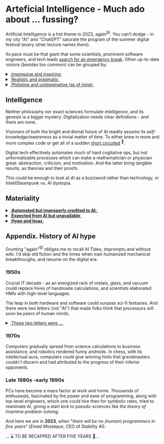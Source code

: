 # Arteficial Intelligence - Much ado about ... fussing?

Artificial Intelligence is a hot theme in 2023, again<sup>😾</sup>. 
You can't dodge - in my city "AI" and "ChatGPT" saturate the program of the summer digital festival (every other lecture names them).

Its pace must be that giant that some scientists, prominent software engineers, and tech leads [search for an emergency break](https://futureoflife.org/open-letter/pause-giant-ai-experiments/). Other up-to-date visions (besides too common) can be grouped by:

<details>
<summary><ins>&nbsp;Impressive and inspiring&nbsp;</ins></summary>
&nbsp;

* *Sundar Pichai*, Google CEO:\
"AI is the most profound technology humanity is working on today."
* *Jensen Huang*, CEO of NVIDIA:\
"Software is eating the world, but AI is going to eat software."
* MkCinsey & Company:\
"Generative AI’s impact on productivity could add trillions of dollars [annually]..."
* *Ray Kurzweil*, inventor and futurist:\
"By 2029, computers will have emotional intelligence and be convincing as people."
* _Giles Pendleton,_ executive director of NEOM ($500 billion project):\
"The linear city will be “assembled” using artificial intelligence."
* [and how without him] *Elon Musk*, xAI startup founder:\
"The goal of xAI is to understand the true nature of the universe."

\__________________________________________
</details>

<details>
<summary><ins>&nbsp;Realistic and pragmatic&nbsp;</ins></summary>
&nbsp;

They were not as easy to find as the quotes above ...

* *Ginni Rometty*, CEO of IBM\
"Some people call this artificial intelligence, but the reality is this technology will enhance us. So instead of artificial intelligence, I think we'll augment our intelligence."\
&nbsp;&nbsp;&nbsp;&nbsp;<sup>✋</sup>&nbsp;<sub>Notice the word *augment*, which can apply to the abacus, paper thesaurus, or supercomputers in the same context.</sub>

* _Christopher Nolan_, filmmaker, questioned about AI in a 2023 interview:\
"... the real world is, by definition, infinitely complex. ... And so, any digital simulation or technology that simulates, eventually, it always hits a particular limitation."

* _Michael Atleson_, Attorney, Federal Trade Commission, 27/Feb/2023:\
"Keep your AI claims in check."

\__________________________________________
</details>

<details>
<summary><ins>&nbsp;Philistine and unimaginative (as of mine)&nbsp;</ins></summary>
&nbsp;

* **AI Lab, ~1500s** (yes, AI)

![Faust vs. homunculus, engraving](../_rsc/_img/Homunculus.engraving.wiki.jpg)

* **Alchemy workshop, 2020s**

![Illustration of IT and AI](../_rsc/_img/ComputerScience-Intro(learncomputerscienceonline.com).jpg)

*&nbsp;<sub>Images are for illustrative purposes only and belong to the wiki and IMLO</sub>

\__________________________________________
</details>

## Intelligence

Neither philosophy nor exact sciences formulate _intelligence_, and its genesis is a bigger mystery. 
Digitalization needs clear definitions - and there are none.

Visioners of both the bright and dismal future of AI readily assume its *self-knowledge/awareness* as a trivial matter of time. 
To either brew in more and more complex code or get all of a sudden [short circuited](https://www.imdb.com/title/tt0091949)&nbsp;<sup>:cinema:</sup>.

Digital tech effectively automates much of hard cogitative ops, but not unformalizable processes which can make a mathematician or physician great: abstraction, criticism, and motivation. And the latter bring tangible results, as theories and their proofs.

This could be enough to look at *AI* as a buzzword rather than technology, or IntelliSteampunk vs. AI dystopia.

## Materiality

<details>
<summary><ins>&nbsp;<b>Automated but improperly credited to AI:</b>&nbsp;</ins></summary>
&nbsp;
  
+ processing vast amounts of data in real-time, finding patterns there,
+ translation and text generation,
+ image/video on-the-fly filtering,
+ fast recognition of all kinds,
+ assisted mathematical proofs (impossible earlier without required computing powers),
+ tutoring (as coding assistance)
+ engines that can smash humans in intellectual sports (Stockfish in chess)

\__________________________________________ 

</details>
<details>
<summary><ins>&nbsp;<b>Expected from AI but unavailable</b>&nbsp;</ins></summary>
&nbsp;

- **First and foremost**, pass so-called _Turing_ test\
You can think up a _CAPTCHA_, which a motivated fellow will promptly pass but "AI" may only exhaust.
- Pick and prove any unsolved mathematical problem with all computing power in the world<sup>:scientist:</sup>
- Write the strongest chess engine

&nbsp;&nbsp;&nbsp;&nbsp;&nbsp;&nbsp;&nbsp;&nbsp;<sup>:scientist:</sup>&nbsp;<sub>Humans can do, as _Grigori Perelman_ with one of the seven _Millenium Problems_.</sub>

\__________________________________________ 
</details>

<details>
<summary><ins>&nbsp;<b>Hype and hoax</b>&nbsp;</ins></summary>
&nbsp;

- **First and foremost** AI is publicity for investors. That has nothing to do with progress and technology.
- There's human assistance behind many AI tricks (either individual tuning or "machine learning" by thousands in low-rate offshore).\
  (Do you remember machine learning of [Mechanical Turk](https://en.wikipedia.org/wiki/Mechanical_Turk)?)

\__________________________________________ 
</details>

## Appendix. History of AI hype

Grunting "again"<sup>😾</sup> obliges me to recall AI Tides, impromptu and without wiki. I'd skip old fiction and the times when man humanized mechanical breakthroughs, and resume on the digital era.

### 1950s

Сrucial IT decade - as an energized rack of metals, glass, and vacuum could replace hives of handmade calculations, and scientists elaborated HMIs with high-level languages. 

The leap in both hardware and software could surpass sci-fi fantasies. And there were two letters (not "AI") that made folks think that processors will soon be peers of human minds.

<details>
<summary><ins>&nbsp;These two letters were ...&nbsp;</ins></summary>
&nbsp;
  
&nbsp;&nbsp;&nbsp;&nbsp;&nbsp;&nbsp;**IF** -- This statement in high-level languages introduced the feeling of human doubt and decision-making.


\__________________________________________ 
</details>

### 1970s

Computers gradually spread from science calculations to business assistance, and robotics rendered funny androids. In chess, with its intellectual aura, computers could give winning hints that grandmasters couldn't discern and had attributed to the progress of their inferior opponents.

### Late 1980s -early 1990s

PCs have become a mass factor at work and home. Thousands of enthusiasts, fascinated by the power and ease of programming, along with top-level engineers, which one could hire then for symbolic rates, tried to reanimate AI, giving a start kick to pseudo-sciences like _the theory of inventive problem-solving_.

And here we are in **2023**, when "_there will be no (human) programmers in five years_" (*Emad Mostaque*, CEO of Stability AI).

... ⌛ TO BE RECAPPED AFTER FIVE YEARS :microscope:...

